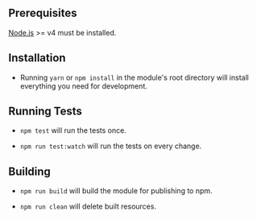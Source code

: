 ## Prerequisites

[Node.js](http://nodejs.org/) >= v4 must be installed.

## Installation

- Running `yarn` or `npm install` in the module's root directory will install everything you need for development.

## Running Tests

- `npm test` will run the tests once.

- `npm run test:watch` will run the tests on every change.

## Building

- `npm run build` will build the module for publishing to npm.

- `npm run clean` will delete built resources.

